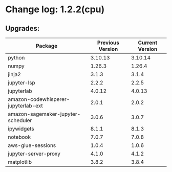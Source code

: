 # Change log: 1.2.2(cpu)

## Upgrades: 

Package | Previous Version | Current Version
---|---|---
python|3.10.13|3.10.14
numpy|1.26.3|1.26.4
jinja2|3.1.3|3.1.4
jupyter-lsp|2.2.2|2.2.5
jupyterlab|4.0.12|4.0.13
amazon-codewhisperer-jupyterlab-ext|2.0.1|2.0.2
amazon-sagemaker-jupyter-scheduler|3.0.6|3.0.7
ipywidgets|8.1.1|8.1.3
notebook|7.0.7|7.0.8
aws-glue-sessions|1.0.4|1.0.6
jupyter-server-proxy|4.1.0|4.1.2
matplotlib|3.8.2|3.8.4
